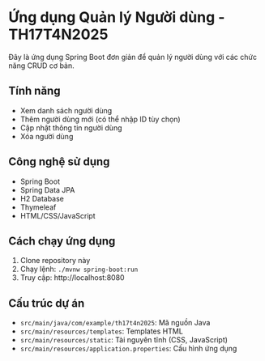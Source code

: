 # Ứng dụng Quản lý Người dùng - TH17T4N2025

Đây là ứng dụng Spring Boot đơn giản để quản lý người dùng với các chức năng CRUD cơ bản.

## Tính năng

- Xem danh sách người dùng
- Thêm người dùng mới (có thể nhập ID tùy chọn)
- Cập nhật thông tin người dùng
- Xóa người dùng

## Công nghệ sử dụng

- Spring Boot
- Spring Data JPA
- H2 Database
- Thymeleaf
- HTML/CSS/JavaScript

## Cách chạy ứng dụng

1. Clone repository này
2. Chạy lệnh: `./mvnw spring-boot:run`
3. Truy cập: http://localhost:8080

## Cấu trúc dự án

- `src/main/java/com/example/th17t4n2025`: Mã nguồn Java
- `src/main/resources/templates`: Templates HTML
- `src/main/resources/static`: Tài nguyên tĩnh (CSS, JavaScript)
- `src/main/resources/application.properties`: Cấu hình ứng dụng
